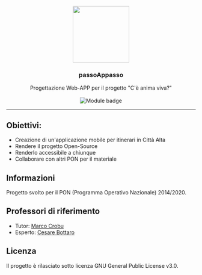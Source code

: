 <p align="center">
    <img src="https://i.imgur.com/3F7vLOw.png" width="150">
</p>

<h3 align="center">passoAppasso</h3>

<p align="center">
  Progettazione Web-APP per il progetto "C'è anima viva?"
  <br>
  <br>
  <img src="https://img.shields.io/badge/Modulo-4%20--%205-blue.svg" alt="Module badge">
  <hr>
</p>



## Obiettivi:
- Creazione di un'applicazione mobile per itinerari in Città Alta
- Rendere il progetto Open-Source
- Renderlo accessibile a chiunque
- Collaborare con altri PON per il materiale

## Informazioni
Progetto svolto per il PON (Programma Operativo Nazionale) 2014/2020.

## Professori di riferimento
- Tutor: [Marco Crobu](https://github.com/marcocrobu)
- Esperto: [Cesare Bottaro](https://github.com/cesarebottaro)

## Licenza
Il progetto è rilasciato sotto licenza GNU General Public License v3.0.
